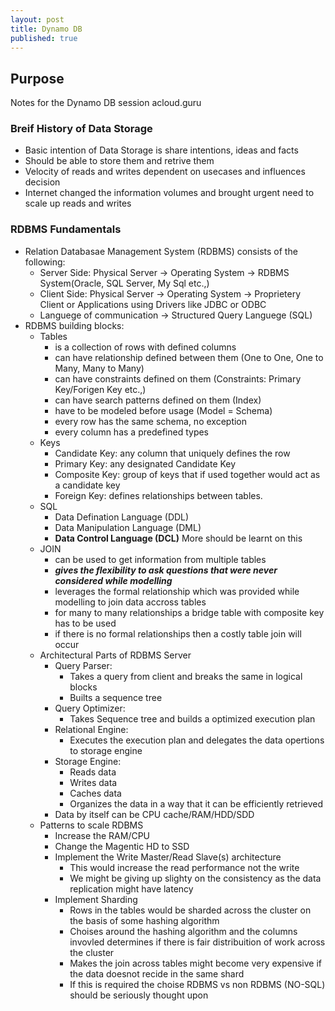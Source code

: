 ```yaml
---
layout: post
title: Dynamo DB
published: true
---
```


## Purpose
Notes for the Dynamo DB session acloud.guru

### Breif History of Data Storage
- Basic intention of Data Storage is share intentions, ideas and facts
- Should be able to store them and retrive them
- Velocity of reads and writes dependent on usecases and influences decision
- Internet changed the information volumes and brought urgent need to scale up reads and writes

### RDBMS Fundamentals
- Relation Databasae Management System (RDBMS) consists of the following:
	- Server Side: Physical Server -> Operating System -> RDBMS System(Oracle, SQL Server, My Sql etc.,)
    - Client Side: Physical Server -> Operating System -> Proprietery Client or Applications using Drivers like JDBC or ODBC
    - Languege of communication -> Structured Query Languege (SQL)
- RDBMS building blocks:
 	- Tables 
    	- is a collection of rows with defined columns 
    	- can have relationship defined between them (One to One, One to Many, Many to Many)
    	- can have constraints defined on them (Constraints: Primary Key/Forigen Key etc.,)
    	- can have search patterns defined on them (Index)
    	- have to be modeled before usage (Model = Schema)
        - every row has the same schema, no exception
        - every column has a predefined types
    - Keys
        - Candidate Key: any column that uniquely defines the row
        - Primary Key: any designated Candidate Key
        - Composite Key: group of keys that if used together would act as a candidate key
        - Foreign Key: defines relationships between tables.
    - SQL
        - Data Defination Language (DDL)
        - Data Manipulation Language (DML)
        - **Data Control Language (DCL)** More should be learnt on this
    - JOIN
        - can be used to get information from multiple tables
        - _**gives the flexibility to ask questions that were never considered while modelling**_
        - leverages the formal relationship which was provided while modelling to join data accross tables
        - for many to many relationships a bridge table with composite key has to be used
        - if there is no formal relationships then a costly table join will occur
    - Architectural Parts of RDBMS Server
        - Query Parser: 
            - Takes a query from client and breaks the same in logical blocks
            - Builts a sequence tree
        - Query Optimizer: 
            - Takes Sequence tree and builds a optimized execution plan
        - Relational Engine:
            - Executes the execution plan and delegates the data opertions to storage engine
        - Storage Engine:
            - Reads data
            - Writes data
            - Caches data
            - Organizes the data in a way that it can be efficiently retrieved
        - Data by itself can be CPU cache/RAM/HDD/SDD
    - Patterns to scale RDBMS
        - Increase the RAM/CPU
        - Change the Magentic HD to SSD
        - Implement the Write Master/Read Slave(s) architecture
            - This would increase the read performance not the write
            - We might be giving up slighty on the consistency as the data replication might have latency
        - Implement Sharding
            - Rows in the tables would be sharded across the cluster on the basis of some hashing algorithm
            - Choises around the hashing algorithm and the columns invovled determines if there is fair distribuition of work across the cluster
            - Makes the join across tables might become very expensive if the data doesnot recide in the same shard
            - If this is required the choise RDBMS vs non RDBMS (NO-SQL) should be seriously thought upon
